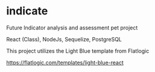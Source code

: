 # indicate

Future Indicator analysis and assessment pet project 

React (Class), NodeJs, Sequelize, PostgreSQL

This project utilizes the Light Blue template from Flatlogic

https://flatlogic.com/templates/light-blue-react
